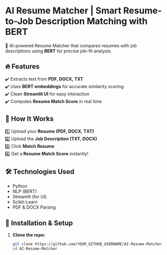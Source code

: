 # AI Resume Matcher | Smart Resume-to-Job Description Matching with BERT  
🚀 AI-powered Resume Matcher that compares resumes with job descriptions using **BERT** for precise job-fit analysis.  

## 🔥 Features  
✔️ Extracts text from **PDF, DOCX, TXT**  
✔️ Uses **BERT embeddings** for accurate similarity scoring  
✔️ Clean **Streamlit UI** for easy interaction  
✔️ Computes **Resume Match Score** in real time  

## 📌 How It Works  
1️⃣ Upload your **Resume (PDF, DOCX, TXT)**  
2️⃣ Upload the **Job Description (TXT, DOCX)**  
3️⃣ Click **Match Resume**  
4️⃣ Get a **Resume Match Score** instantly!  

## 🛠️ Technologies Used  
- Python  
- NLP (BERT)  
- Streamlit (for UI)  
- Scikit-Learn  
- PDF & DOCX Parsing  

## 📂 Installation & Setup  
1. **Clone the repo:**  
   ```bash
   git clone https://github.com/YOUR_GITHUB_USERNAME/AI-Resume-Matcher.git
   cd AI-Resume-Matcher
